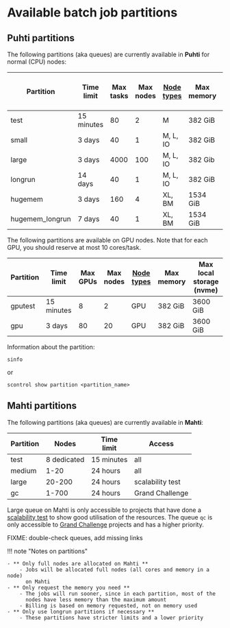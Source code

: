 # Available batch job partitions

## Puhti partitions

The following partitions (aka queues) are currently available in **Puhti** for
normal (CPU) nodes:

| Partition       | Time<br>limit | Max<br>tasks | Max<br>nodes | [Node types](../system.md) | Max<br>memory | Max<br>local storage (nvme) |
|-----------------|---------------|--------------|--------------|----------------------------|---------------|-----------------------------|
| test            | 15 minutes    | 80           | 2            | M                          | 382 GiB       |                             |
| small           | 3 days        | 40           | 1            | M, L, IO                   | 382 GiB       | 3600 GiB                    |
| large           | 3 days        | 4000         | 100          | M, L, IO                   | 382 Gib       | 3600 GiB                    |
| longrun         | 14 days       | 40           | 1            | M, L, IO                   | 382 GiB       | 3600 GiB                    |
| hugemem         | 3 days        | 160          | 4            | XL, BM                     | 1534 GiB      |                             |
| hugemem_longrun | 7 days        | 40           | 1            | XL, BM                     | 1534 GiB      |                             |


The following partitions are available on GPU nodes. Note that for each GPU,
you should reserve at most 10 cores/task.

| Partition       | Time<br>limit | Max<br>GPUs | Max<br>nodes | [Node types](../system.md) | Max<br>memory | Max<br>local storage (nvme) |
|-----------------|---------------|-------------|--------------|----------------------------|---------------|-----------------------------|
| gputest         | 15 minutes    | 8           | 2            | GPU                        | 382 GiB       | 3600 GiB                    |
| gpu             | 3 days        | 80          | 20           | GPU                        | 382 GiB       | 3600 GiB                    |


Information about the partition:

```
sinfo

```

or
```
scontrol show partition <partition_name>

```


## Mahti partitions

The following partitions (aka queues) are currently available in **Mahti**:

| Partition | Nodes       | Time<br>limit | Access           |
|-----------|-------------|---------------|------------------|
| test      | 8 dedicated | 15 minutes    | all              |
| medium    | 1-20        | 24 hours      | all              |
| large     | 20-200      | 24 hours      | scalability test |
| gc        | 1-700       | 24 hours      | Grand Challenge  |

Large queue on Mahti is only accessible to projects that have done a
[scalability test](FIXME) to show good utilisation of the resources. The queue
`qc` is only accessible to [Grand Challenge](FIXME) projects and has a higher
priority.

FIXME: double-check queues, add missing links


!!! note "Notes on partitions"

    - ** Only full nodes are allocated on Mahti **
        - Jobs will be allocated full nodes (all cores and memory in a node)
          on Mahti
    - ** Only request the memory you need **
        - The jobs will run sooner, since in each partition, most of the
          nodes have less memory than the maximum amount
        - Billing is based on memory requested, not on memory used
    - ** Only use longrun partitions if necessary **
        - These partitions have stricter limits and a lower priority

